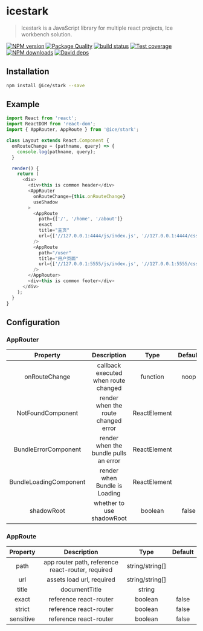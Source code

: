 # icestark

> Icestark is a JavaScript library for multiple react projects, Ice workbench solution.

[![NPM version](https://img.shields.io/npm/v/@ice/stark.svg?style=flat)](https://npmjs.org/package/@ice/stark)
[![Package Quality](https://npm.packagequality.com/shield/@ice/stark.svg)](https://packagequality.com/#?package=@ice/stark)
[![build status](https://img.shields.io/travis/ice-lab/@ice/stark.svg?style=flat-square)](https://travis-ci.org/ice-lab/@ice/stark)
[![Test coverage](https://img.shields.io/codecov/c/github/ice-lab/@ice/stark.svg?style=flat-square)](https://codecov.io/gh/ice-lab/@ice/stark)
[![NPM downloads](http://img.shields.io/npm/dm/@ice/stark.svg?style=flat)](https://npmjs.org/package/@ice/stark)
[![David deps](https://img.shields.io/david/ice-lab/@ice/stark.svg?style=flat-square)](https://david-dm.org/ice-lab/@ice/stark)

## Installation

```bash
npm install @ice/stark --save
```

## Example

```javascript
import React from 'react';
import ReactDOM from 'react-dom';
import { AppRouter, AppRoute } from '@ice/stark';

class Layout extends React.Component {
  onRouteChange = (pathname, query) => {
    console.log(pathname, query);
  }

  render() {
    return (
      <div>
        <div>this is common header</div>
        <AppRouter
          onRouteChange={this.onRouteChange}
          useShadow
        >
          <AppRoute
            path={['/', '/home', '/about']}
            exact
            title="主页"
            url={['//127.0.0.1:4444/js/index.js', '//127.0.0.1:4444/css/index.css']}
          />
          <AppRoute
            path="/user"
            title="用户页面"
            url={['//127.0.0.1:5555/js/index.js', '//127.0.0.1:5555/css/index.css']}
          />
        </AppRouter>
        <div>this is common footer</div>
      </div>
    );
  }
}
```

## Configuration

### AppRouter

|        Property        |              Description              |     Type     | Default |
| :--------------------: | :-----------------------------------: | :----------: | :-----: |
|     onRouteChange      | callback executed when route changed  |   function   |  noop   |
|   NotFoundComponent    |  render when the route changed error  | ReactElement |         |
|  BundleErrorComponent  | render when the bundle pulls an error | ReactElement |         |
| BundleLoadingComponent |     render when Bundle is Loading     | ReactElement |         |
|       shadowRoot       |       whether to use shadowRoot       |   boolean    |  false  |


### AppRoute

| Property  |                    Description                    |      Type       | Default |
| :-------: | :-----------------------------------------------: | :-------------: | :-----: |
|   path    | app router path, reference react-router, required | string/string[] |         |
|    url    |             assets load url, required             | string/string[] |         |
|   title   |                   documentTitle                   |     string      |         |
|   exact   |              reference react-router               |     boolean     |  false  |
|  strict   |              reference react-router               |     boolean     |  false  |
| sensitive |              reference react-router               |     boolean     |  false  |

